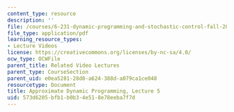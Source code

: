```yaml
---
content_type: resource
description: ''
file: /courses/6-231-dynamic-programming-and-stochastic-control-fall-2015/573d6205bfb1b0b34e518e78eeba7f7d_MIT6_231F15_lec05_short.pdf
file_type: application/pdf
learning_resource_types:
- Lecture Videos
license: https://creativecommons.org/licenses/by-nc-sa/4.0/
ocw_type: OCWFile
parent_title: Related Video Lectures
parent_type: CourseSection
parent_uid: e0ea5281-28d8-a624-388d-a079ca1ce048
resourcetype: Document
title: Approximate Dynamic Programming, Lecture 5
uid: 573d6205-bfb1-b0b3-4e51-8e78eeba7f7d
---
```


